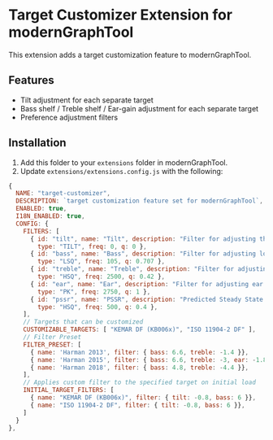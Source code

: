 # Target Customizer Extension for modernGraphTool

This extension adds a target customization feature to modernGraphTool.

## Features
- Tilt adjustment for each separate target
- Bass shelf / Treble shelf / Ear-gain adjustment for each separate target
- Preference adjustment filters

## Installation

1. Add this folder to your `extensions` folder in modernGraphTool.
2. Update `extensions/extensions.config.js` with the following:
```js
{
  NAME: "target-customizer",
  DESCRIPTION: `target customization feature set for modernGraphTool`,
  ENABLED: true,
  I18N_ENABLED: true,
  CONFIG: {
    FILTERS: [
      { id: "tilt", name: "Tilt", description: "Filter for adjusting the overall tonal balance",
        type: "TILT", freq: 0, q: 0 },
      { id: "bass", name: "Bass", description: "Filter for adjusting low frequencies",
        type: "LSQ", freq: 105, q: 0.707 },
      { id: "treble", name: "Treble", description: "Filter for adjusting high frequencies",
        type: "HSQ", freq: 2500, q: 0.42 },
      { id: "ear", name: "Ear", description: "Filter for adjusting ear gain",
        type: "PK", freq: 2750, q: 1 },
      { id: "pssr", name: "PSSR", description: "Predicted Steady State Response",
        type: "HSQ", freq: 500, q: 0.4 },
    ],
    // Targets that can be customized
    CUSTOMIZABLE_TARGETS: [ "KEMAR DF (KB006x)", "ISO 11904-2 DF" ],
    // Filter Preset
    FILTER_PRESET: [
      { name: 'Harman 2013', filter: { bass: 6.6, treble: -1.4 }},
      { name: 'Harman 2015', filter: { bass: 6.6, treble: -3, ear: -1.8 }},
      { name: 'Harman 2018', filter: { bass: 4.8, treble: -4.4 }},
    ],
    // Applies custom filter to the specified target on initial load
    INITIAL_TARGET_FILTERS: [
      { name: "KEMAR DF (KB006x)", filter: { tilt: -0.8, bass: 6 }},
      { name: "ISO 11904-2 DF", filter: { tilt: -0.8, bass: 6 }},
    ]
  }
},
```